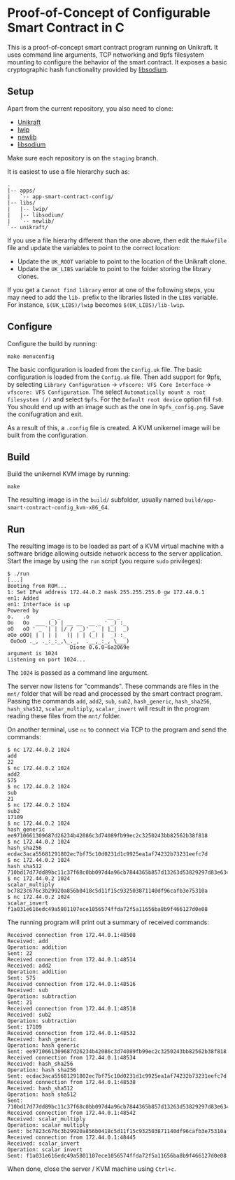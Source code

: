 # Proof-of-Concept of Configurable Smart Contract in C

This is a proof-of-concept smart contract program running on Unikraft.
It uses command line arguments, TCP networking and 9pfs filesystem mounting to configure the behavior of the smart contract.
It exposes a basic cryptographic hash functionality provided by [libsodium]().

## Setup

Apart from the current repository, you also need to clone:

* [Unikraft](https://github.com/unikraft/unikraft)
* [lwip](https://github.com/unikraft/lib-lwip)
* [newlib](https://github.com/unikraft/lib-newlib)
* [libsodium](https://github.com/unikraft/lib-libsodium)

Make sure each repository is on the `staging` branch.

It is easiest to use a file hierarchy such as:

```
.
|-- apps/
|   `-- app-smart-contract-config/
|-- libs/
|   |-- lwip/
|   |-- libsodium/
|   `-- newlib/
`-- unikraft/
```

If you use a file hierarhy different than the one above, then edit the `Makefile` file and update the variables to point to the correct location:
* Update the `UK_ROOT` variable to point to the location of the Unikraft clone.
* Update the `UK_LIBS` variable to point to the folder storing the library clones.

If you get a `Cannot find library` error at one of the following steps, you may need to add the `lib-` prefix to the libraries listed in the `LIBS` variable.
For instance, `$(UK_LIBS)/lwip` becomes `$(UK_LIBS)/lib-lwip`.

## Configure

Configure the build by running:

```
make menuconfig
```

The basic configuration is loaded from the `Config.uk` file.
The basic configuration is loaded from the `Config.uk` file.
Then add support for 9pfs, by selecting `Library Configuration` -> `vfscore: VFS Core Interface` -> `vfscore: VFS Configuration`.
The select `Automatically mount a root filesystem (/)` and select `9pfs`.
For the `Default root device` option fill `fs0`.
You should end up with an image such as the one in `9pfs_config.png`.
Save the conifugration and exit.

As a result of this, a `.config` file is created.
A KVM unikernel image will be built from the configuration.

## Build

Build the unikernel KVM image by running:

```
make
```

The resulting image is in the `build/` subfolder, usually named `build/app-smart-contract-config_kvm-x86_64`.

## Run

The resulting image is to be loaded as part of a KVM virtual machine with a software bridge allowing outside network access to the server application.
Start the image by using the `run` script (you require `sudo` privileges):

```
$ ./run
[...]
Booting from ROM...
1: Set IPv4 address 172.44.0.2 mask 255.255.255.0 gw 172.44.0.1
en1: Added
en1: Interface is up
Powered by
o.   .o       _ _               __ _
Oo   Oo  ___ (_) | __ __  __ _ ' _) :_
oO   oO ' _ `| | |/ /  _)' _` | |_|  _)
oOo oOO| | | | |   (| | | (_) |  _) :_
 OoOoO ._, ._:_:_,\_._,  .__,_:_, \___)
                    Dione 0.6.0~6a2069e
argument is 1024
Listening on port 1024...
```

The `1024` is passed as a command line argument.

The server now listens for "commands".
These commands are files in the `mnt/` folder that will be read and processed by the smart contract program.
Passing the commands `add`, `add2`, `sub`, `sub2`, `hash_generic`, `hash_sha256`, `hash_sha512`, `scalar_multiply`, `scalar_invert` will result in the program reading these files from the `mnt/` folder.

On another terminal, use `nc` to connect via TCP to the program and send the commands:

```
$ nc 172.44.0.2 1024
add
22
$ nc 172.44.0.2 1024
add2
575
$ nc 172.44.0.2 1024
sub
21
$ nc 172.44.0.2 1024
sub2
17109
$ nc 172.44.0.2 1024
hash_generic
ee9710661309687d26234b42086c3d74089fb99ec2c3250243bb82562b38f818
$ nc 172.44.0.2 1024
hash_sha256
ecdac3aca55681291802ec7bf75c10d0231d1c9925ea1af74232b73231eefc7d
$ nc 172.44.0.2 1024
hash_sha512
710bd17d77dd89bc11c37f68c0bb097d4a96cb7844365b857d13263d53829297d83e634c522fe11bd19b35667162a51d8eb8c6a1cb7e4672485915964bfd7ac6
$ nc 172.44.0.2 1024
scalar_multiply
bc7823c676c3b29920a856b0418c5d11f15c932503871140df96cafb3e75310a
$ nc 172.44.0.2 1024
scalar_invert
f1a031e616edc49a5801107ece1056574ffda72f5a11656ba8b9f466127d0e08
```

The running program will print out a summary of received commands:

```
Received connection from 172.44.0.1:48508
Received: add
Operation: addition
Sent: 22
Received connection from 172.44.0.1:48514
Received: add2
Operation: addition
Sent: 575
Received connection from 172.44.0.1:48516
Received: sub
Operation: subtraction
Sent: 21
Received connection from 172.44.0.1:48518
Received: sub2
Operation: subtraction
Sent: 17109
Received connection from 172.44.0.1:48532
Received: hash_generic
Operation: hash generic
Sent: ee9710661309687d26234b42086c3d74089fb99ec2c3250243bb82562b38f818
Received connection from 172.44.0.1:48534
Received: hash_sha256
Operation: hash sha256
Sent: ecdac3aca55681291802ec7bf75c10d0231d1c9925ea1af74232b73231eefc7d
Received connection from 172.44.0.1:48538
Received: hash_sha512
Operation: hash sha512
Sent: 710bd17d77dd89bc11c37f68c0bb097d4a96cb7844365b857d13263d53829297d83e634c522fe11bd19b35667162a51d8eb8c6a1cb7e4672485915964bfd7ac6
Received connection from 172.44.0.1:48542
Received: scalar_multiply
Operation: scalar multiply
Sent: bc7823c676c3b29920a856b0418c5d11f15c932503871140df96cafb3e75310a
Received connection from 172.44.0.1:48445
Received: scalar_invert
Operation: scalar invert
Sent: f1a031e616edc49a5801107ece1056574ffda72f5a11656ba8b9f466127d0e08
```

When done, close the server / KVM machine using `Ctrl+c`.
